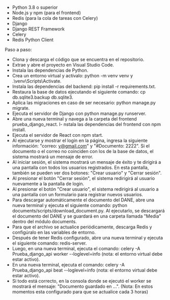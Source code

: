 - Python 3.8 o superior
- Node.js y npm (para el frontend)
- Redis (para la cola de tareas con Celery)
- Django
- Django REST Framework
- Celery
- Redis Python Client

Paso a paso:

- Clona y descarga el código que se encuentra en el repositorio.
- Extrae y abre el proyecto en Visual Studio Code.
- Instala las dependencias de Python.
- Crea un entorno virtual y actívalo: python -m venv venv y .\venv\Scripts\Activate.
- Instala las dependencias del backend: pip install -r requirements.txt.
- Restaura la base de datos ejecutando el siguiente comando: cp db.sqlite3.backup db.sqlite3.
- Aplica las migraciones en caso de ser necesario: python manage.py migrate.
- Ejecuta el servidor de Django con python manage.py runserver.
- Abre una nueva terminal y navega a la carpeta del frontend prueba_django_react.
I- nstala las dependencias del frontend con npm install.
- Ejecuta el servidor de React con npm start.
- Al ejecutarse y mostrar el login en la página, ingresa la siguiente información: "correo: y@gmail.com" y "#Documento: 2222". Si el documento o el correo no coinciden con los de la base de datos, el sistema mostrará un mensaje de error.
- Al iniciar sesión, el sistema mostrará un mensaje de éxito y te dirigirá a una pantalla con todos los usuarios registrados. En esta pantalla, también se pueden ver dos botones: "Crear usuario" y "Cerrar sesión".
- Al presionar el botón "Cerrar sesión", el sistema redirigirá al usuario nuevamente a la pantalla de login.
- Al presionar el botón "Crear usuario", el sistema redirigirá al usuario a una pantalla con un formulario para registrar nuevos usuarios.
- Para descargar automáticamente el documento del DANE, abre una nueva terminal y ejecuta el siguiente comando: python documents/scripts/download_document.py. Al ejecutarlo, se descargará el documento del DANE y se guardará en una carpeta llamada "Media" dentro del módulo documents.
- Para que el archivo se actualice periódicamente, descarga Redis y configúralo en las variables de entorno.
- Después de tener Redis configurado, abre una nueva terminal y ejecuta el siguiente comando: redis-server.
- Luego, en una nueva terminal, ejecuta el comando: celery -A Prueba_django_api worker --loglevel=info (nota: el entorno virtual debe estar activo).
- En una nueva terminal, ejecuta el comando: celery -A Prueba_django_api beat --loglevel=info (nota: el entorno virtual debe estar activo).
- Si todo está correcto, en la consola donde se ejecutó el worker se mostrará el mensaje: "Documento guardado en ...".
(Nota: En estos momentos esta configurado para que se actualice cada 3 horas)
  
  
  
